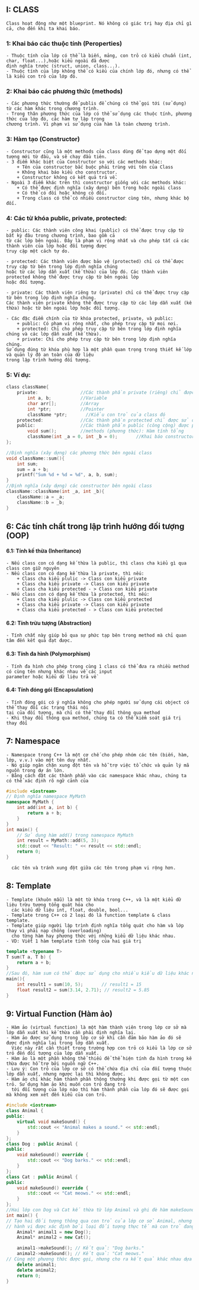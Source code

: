 ## I: CLASS
    Class hoạt động như một blueprint. Nó không có giác trị hay địa chỉ gì cả, cho đến khi ta khai báo.
### 1: Khai báo các thuộc tính (Peroperties) 
    - Thuộc tính của lớp có thể là biến, mảng, con trỏ có kiểu chuẩn (int, char, float...),hoặc kiểu ngoài đã được 
    định nghĩa trước (struct, union, class...).
    - Thuộc tính của lớp không thể có kiểu của chính lớp đó, nhưng có thể là kiểu con trỏ của lớp đó.
### 2: Khai báo các phương thức (methods)
    - Các phương thức thường để publis để chúng có thể gọi tới (sử dụng) từ các hàm khác trong chương trình. 
    - Trong thân phương thức của lớp có thể sử dụng các thuộc tính, phương thức của lớp đó, các hàm tự lập trong 
    chương trình. Vì phạm vi sử dụng của hàm là toàn chương trình.
### 3: Hàm tạo (Constructor)
    - Constructor cũng là một methods của class dùng để tạo dựng một đối tượng mới từ đầu, và sẽ chạy đầu tiên.
    - 3 điểm khác biệt của Constructor so với các methods khác:
        + Tên của constructor bắc buộc phải trùng với tên của Class
        + Không khai báo kiểu cho constructor.
        + Constructor không có kết quả trả về.
    - Ngoài 3 điểm khác trên thì constructor giống với các methods khác:
        + Có thể được định nghĩa (xây dựng) bên trong hoặc ngoài class
        + Có thể có đối hoặc không có đối.
        + Trong class có thể có nhiều constructor cùng tên, nhưng khác bộ đối.
### 4: Các từ khóa public, private, protected:
    - public: Các thành viên công khai (public) có thể được truy cập từ bất kỳ đâu trong chương trình, bao gồm cả 
    từ các lớp bên ngoài. Đây là phạm vi rộng nhất và cho phép tất cả các thành viên của lớp hoặc đối tượng được 
    truy cập một cách tự do.

    - protected: Các thành viên được bảo vệ (protected) chỉ có thể được truy cập từ bên trong lớp định nghĩa chúng 
    hoặc từ các lớp dẫn xuất (kế thừa) của lớp đó. Các thành viên protected không thể được truy cập từ bên ngoài lớp 
    hoặc đối tượng.

    - private: Các thành viên riêng tư (private) chỉ có thể được truy cập từ bên trong lớp định nghĩa chúng. 
    Các thành viên private không thể được truy cập từ các lớp dẫn xuất (kế thừa) hoặc từ bên ngoài lớp hoặc đối tượng.

    - Các đặc điểm chính của từ khóa protected, private, và public:
        + public: Có phạm vi rộng nhất, cho phép truy cập từ mọi nơi.
        + protected: Chỉ cho phép truy cập từ bên trong lớp định nghĩa chúng và các lớp dẫn xuất (kế thừa).
        + private: Chỉ cho phép truy cập từ bên trong lớp định nghĩa chúng.
    Sử dụng đúng từ khóa phù hợp là một phần quan trọng trong thiết kế lớp và quản lý độ an toàn của dữ liệu 
    trong lập trình hướng đối tượng.
### 5: Ví dụ:
```c
class className{
    private:                //Các thành phần private (riêng) chỉ được sử dụng trong class đó
        int a, b;           //Variable
        char arr[];         //Array
        int *ptr;           //Pointer
        className *ptr;       //Kiểu con trỏ của class đó
    protected:              //Các thành phần protected chỉ được sử dụng trong class hoặc các class kế thừa của class đó
    public:                 //Các thành phần public (công cộng) được phép sử dụng ở cả ngoài và trong class đó
        void sum();         //methods (phương thức): Hàm tính tổng
        className(int _a = 0, int _b = 0);       //Khai báo constructor className có 2 đối là _a và _b
};

//Định nghĩa (xây dựng) các phương thức bên ngoài class
void className::sum(){
    int sum;
    sum = a + b;
    printf("Sum %d + %d = %d", a, b, sum);
}
//Định nghĩa (xây dựng) các constructor bên ngoài class
className::className(int _a, int _b){
    className::a = _a;
    className::b = _b;
}
```
## 6: Các tính chất trong lập trình hướng đối tượng (OOP)
#### 6.1: Tính kế thừa (Inheritance)
    - Nếu class con có dạng kế thừa là public, thì class cha kiểu gì qua class con giữ nguyên 
    - Nếu class con có dạng kế thừa là private, thì nếu:
        + Class cha kiểu plulic -> Class con kiểu private
        + Class cha kiểu private -> Class con kiểu private
        + Class cha kiểu protected - > Class con kiểu private
    - Nếu class con có dạng kế thừa là protected, thì nếu:
        + Class cha kiểu plulic -> Class con kiểu protected
        + Class cha kiểu private -> Class con kiểu private
        + Class cha kiểu protected - > Class con kiểu protected 
#### 6.2: Tính trừu tượng (Abstraction)
    - Tính chất này giúp bỏ qua sự phức tạp bên trong method mà chỉ quan tâm đến kết quả đạt được.
#### 6.3: Tính đa hình (Polymorphism)
    - Tính đa hình cho phép trong cùng 1 class có thể đưa ra nhiều method có cùng tên nhưng khác nhau về các input
    parameter hoặc kiểu dữ liệu trả về
#### 6.4: Tính đóng gói (Encapsulation)
    - Tính đóng gói có ý nghĩa không cho phép người sử dụng cái object có thể thay đổi các trạng thái nội 
    tại của đối tượng, mà chỉ có thể thay đổi thông qua method
    - Khi thay đổi thông qua method, chúng ta có thể kiểm soát giá trị thay đổi 

## 7: Namespace
    - Namespace trong C++ là một cơ chế cho phép nhóm các tên (biến, hàm, lớp, v.v.) vào một tên duy nhất. 
    - Nó giúp ngăn chặn xung đột tên và hỗ trợ việc tổ chức và quản lý mã nguồn trong dự án lớn. 
    - Bằng cách đặt các thành phần vào các namespace khác nhau, chúng ta có thể xác định rõ ngữ cảnh của 
```Cpp
#include <iostream>
// Định nghĩa namespace MyMath
namespace MyMath {
    int add(int a, int b) {
        return a + b;
    }
}
int main() {
    // Sử dụng hàm add() trong namespace MyMath
    int result = MyMath::add(5, 3);
    std::cout << "Result: " << result << std::endl;
    return 0;
}
```
      các tên và tránh xung đột giữa các tên trong phạm vi rộng hơn.
## 8: Template
    - Template (khuôn mẫu) là một từ khóa trong C++, và là một kiểu dữ liệu trừu tượng tổng quát hóa cho 
      các kiểu dữ liệu int, float, double, bool...
    - Template trong C++ có 2 loại đó là function template & class template.
    - Template giúp người lập trình định nghĩa tổng quát cho hàm và lớp thay vì phải nạp chồng (overloading) 
      cho từng hàm hay phương thức với những kiểu dữ liệu khác nhau.
    - VD: Viết 1 hàm template tính tổng của hai giá trị
```Cpp
template <typename T>   
T sum(T a, T b) {
    return a + b;
}
//Sau đó, hàm sum có thể được sử dụng cho nhiều kiểu dữ liệu khác nhau như int, float, double,...
main(){
    int result1 = sum(10, 5);       // result1 = 15
    float result2 = sum(3.14, 2.71); // result2 = 5.85
}
```
## 9: Virtual Function (Hàm ảo)
    - Hàm ảo (virtual function) là một hàm thành viên trong lớp cơ sở mà lớp dẫn xuất khi kế thừa cần phải định nghĩa lại.
    - Hàm ảo được sử dụng trong lớp cơ sở khi cần đảm bảo hàm ảo đó sẽ được định nghĩa lại trong lớp dẫn xuất. 
      Việc này rất cần thiết trong trường hợp con trỏ có kiểu là lớp cơ sở trỏ đến đối tượng của lớp dẫn xuất.
    - Hàm ảo là một phần không thể thiếu để thể hiện tính đa hình trong kế thừa được hỗ trợ bởi nguồn ngữ C++.
    - Lưu ý: Con trỏ của lớp cơ sở có thể chứa địa chỉ của đối tượng thuộc lớp dẫn xuất, nhưng ngược lại thì không được.
    - Hàm ảo chỉ khác hàm thành phần thông thường khi được gọi từ một con trỏ. Sử dụng hàm ảo khi muốn con trỏ đang trỏ 
      tới đối tượng của lớp nào thì hàm thành phần của lớp đó sẽ được gọi mà không xem xét đến kiểu của con trỏ.
```Cpp
#include <iostream>
class Animal {
public:
    virtual void makeSound() {
        std::cout << "Animal makes a sound." << std::endl;
    }
};
class Dog : public Animal {
public:
    void makeSound() override {
        std::cout << "Dog barks." << std::endl;
    }
};
class Cat : public Animal {
public:
    void makeSound() override {
        std::cout << "Cat meows." << std::endl;
    }
};
//Hai lớp con Dog và Cat kế thừa từ lớp Animal và ghi đè hàm makeSound() để cung cấp triển khai riêng.
int main() {
// Tạo hai đối tượng thông qua con trỏ của lớp cơ sở Animal, nhưng khi gọi phương thức makeSound(), 
// hành vi được xác định bởi loại đối tượng thực tế mà con trỏ đang trỏ tới.
    Animal* animal1 = new Dog();
    Animal* animal2 = new Cat();

    animal1->makeSound(); // Kết quả: "Dog barks."
    animal2->makeSound(); // Kết quả: "Cat meows."
// Cùng một phương thức được gọi, nhưng cho ra kết quả khác nhau dựa trên loại đối tượng thực tế.
    delete animal1;
    delete animal2;
    return 0;
}
```
